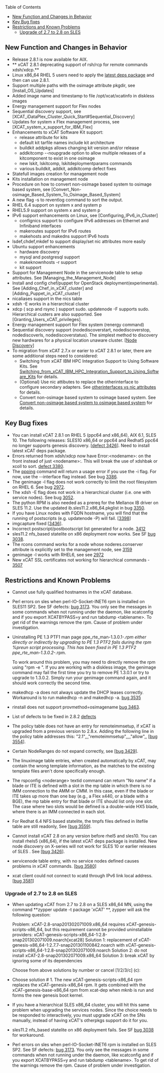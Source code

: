 <!-- START doctoc generated TOC please keep comment here to allow auto update -->
<!-- DON'T EDIT THIS SECTION, INSTEAD RE-RUN doctoc TO UPDATE -->
Table of Contents

- [New Function and Changes in Behavior](#new-function-and-changes-in-behavior)
- [Key Bug fixes](#key-bug-fixes)
- [Restrictions and Known Problems](#restrictions-and-known-problems)
  - [Upgrade of 2.7 to 2.8 on SLES](#upgrade-of-27-to-28-on-sles)

<!-- END doctoc generated TOC please keep comment here to allow auto update -->


## New Function and Changes in Behavior

  * Release 2.8.1 is now available for AIX. 
  * ** xCAT 2.8.1 deprecating support of rsh/rcp for remote commands xdsh/xdcp.**
  * Linux x86_64 RHEL 5 users need to apply the [latest deps package](https://sourceforge.net/projects/xcat/files/xcat-dep/2.x_Linux/) and then can use 2.8.1. 
  * Support multiple paths with the osimage attribute pkgdir, see [Install_OS_Updates] 
  * Added image name and timestamp to file /opt/xcat/xcatinfo in diskless images 
  * Energy management support for Flex nodes 
  * Sequential discovery support, see [XCAT_iDataPlex_Cluster_Quick_Start#Sequential_Discovery] 
  * Updates for system x Flex management process, see [XCAT_system_x_support_for_IBM_Flex] 
  * Enhancements to xCAT Software Kit support: 
    * release attribute for kits 
    * default kit tarfile names include kit architecture 
    * buildkit addpkgs allows changing kit version and/or release 
    * addkitcomp --noupgrade option to allow multiple releases of a kitcomponent to exist in one osimage 
    * new lskit, lskitcomp, lskitdeploymentparams commands 
    * various buildkit, addkit, addkitcomp defect fixes 
  * Statefull images creation for management node 
  * Kits installation on management node 
  * Procedure on how to convert non-osimage based system to osimage based system, see [Convert_Non-osimage_Based_System_To_Osimage_Based_System] 
  * A new flag -s to reventlog command to sort the output. 
  * RHEL 6.4 support on system x and system p 
  * RHEL5.9 support on system x and system p 
  * IPv6 support enhancements on Linux, see [Configuring_IPv6_in_Cluster] 
    * confignics support to configure IPv6 addresses on Ethernet and Infiniband interfaces 
    * makeroutes support for IPv6 routes 
    * makehosts and makedns support IPv6 hosts 
  * lsdef,chdef,mkdef to support display/set nic attributes more easily 
  * Ubuntu support enhancements 
    * hardware discovery 
    * mysql and postgresql support 
    * makeknownhosts -r support 
    * kit support 
  * Support for Management Node in the servicenode table to setup attributes. See [Managing_the_Management_Node] 
  * Install and config chef/puppet for OpenStack deployment(experimental). See [Adding_Chef_in_xCAT_cluster] and [Adding_Puppet_in_xCAT_cluster] 
  * nicaliases support in the nics table 
  * xdsh -E works in a hierarchical cluster 
  * xdcp ( scp and rsync ) support sudo. updatenode -F supports sudo. Hierarchical custers are also supported. See [Granting_Users_xCAT_privileges]. 
  * Energy management support for Flex system (renergy command) 
  * Sequential discovery support (nodediscoverstart, nodediscoverstop, nodediscoverls, nodediscoverstatus). The simplest method to discovery new hardwares for a physical location unaware cluster. [[Node Discovery](https://sourceforge.net/apps/mediawiki/xcat/index.php?title=XCAT_iDataPlex_Cluster_Quick_Start#Node_Discovery)] 
  * To migration from xCAT 2.7.x or earier to xCAT 2.8.1 or later, there are some additional steps need to considered: 
    * Switching from xCAT IBM HPC Integration Support to Using Software Kits. See [Switching_from_xCAT_IBM_HPC_Integration_Support_to_Using_Software_Kits](https://sourceforge.net/apps/mediawiki/xcat/index.php?title=IBM_HPC_Software_Kits#Switching_from_xCAT_IBM_HPC_Integration_Support_to_Using_Software_Kits) for details. 
    * (Optional) Use nic attibutes to replace the otherinterface to configure secondary adapters. See [otherinterfaces vs nic attributes](https://sourceforge.net/apps/mediawiki/xcat/index.php?title=Cluster_Name_Resolution#.22otherinterfaces.22_vs._nic.2A_attributes) for details. 
    * Convert non-osimage based system to osimage based system. See [Convert non-osimage based system to osimage based system](http://sourceforge.net/apps/mediawiki/xcat/index.php?title=Convert_Non-osimage_Based_System_To_Osimage_Based_System) for details. 

## Key Bug fixes

  * You can install xCAT 2.8.1 on RHEL 5 (ppc64 and x86_64), AIX 6.1, SLES 10. The following releases: SLES10 x86_64 or ppc64 and Redhat5 ppc64 no longer supports genesis discovery. [[defect 3426](https://sourceforge.net/p/xcat/bugs/3426/)]. Need to install latest xCAT deps package. 
  * Errors returned from xdsh/xdcp now have Error:&lt;nodename&gt;: on the front instead of just &lt;nodename&gt;:. This will break the use of xdshbak or xcoll to sort. [defect 3380](https://sourceforge.net/p/xcat/bugs/3380/). 
  * The [ppping](http://xcat.sourceforge.net/man1/ppping.1.html) command will return a usage error if you use the -i flag. For now, use the --interface flag instead. See bug [3386](http://sourceforge.net/p/xcat/bugs/3386/). 
  * The genimage -l flag does not work correctly to limit the root filesystem on RHEL 6. See bug [2972](https://sourceforge.net/p/xcat/bugs/2972/). 
  * The xdsh -E flag does not work in a hierarchical cluster (i.e. one with service nodes). See bug [3052](https://sourceforge.net/p/xcat/bugs/3052/). 
  * The python RPM is also needed as a prereq for the Mellanox IB driver on SLES 11.2. Use the updated ib.sles11.2.x86_64.pkglist in bug [3350](https://sourceforge.net/p/xcat/bugs/3350/). 
  * If you have Linux nodes with FQDN hostname, you will find that the running of postscripts (e.g. updatenode -P) will fail. [[3398](https://sourceforge.net/p/xcat/bugs/3398/)] 
  * imgcapture fixed [[3436](https://sourceforge.net/p/xcat/bugs/3436/)]. 
  * Incorrect postscript/postbootscript list generated for a node. [3412](https://sourceforge.net/p/xcat/bugs/3412/)
  * sles11.2 nfs_based statelite on x86 deployment now works. See SF [bug 3038](https://sourceforge.net/p/xcat/bugs/3038/). 
  * The rcons command works for a node whose noderes.conserver attribute is explicitly set to the management node, see [3159](https://sourceforge.net/p/xcat/bugs/3159/)
  * genimage -l works with RHEL6, see see [2972](https://sourceforge.net/p/xcat/bugs/2972/)
  * New xCAT SSL certificates not working for hierarchical commands - [3507](https://sourceforge.net/p/xcat/bugs/3507/)

## Restrictions and Known Problems

  * Cannot use fully qualified hostnames in the xCAT database. 
  * Perl errors on sles when perl-IO-Socket-INET6 rpm is installed on SLES11 SP2. See SF defects: [bug 3173](https://sourceforge.net/p/xcat/bugs/3173/). You only see the messages in some commands when not running under the daemon, like xcatconfig and if you export XCATBYPASS=y and run tabdump &lt;tablename&gt;. To get rid of the warnings remove the rpm. Cause of problem under investigation. 
  * Uninstalling PE 1.3 PTF1 man page ppe_rte_man-1.3.0.1-*.rpm either directly or indirectly by upgrading to PE 1.3 PTF2 fails during the rpm %preun script processing. This has been fixed in PE 1.3 PTF2 ppe_rte_man-1.3.0.2-*.rpm. 

    To work around this problem, you may need to directly remove the rpm using "rpm -e ". If you are working with a diskless image, the genimage command may fail the first time you try to remove PE 1.3.0.1 or try to upgrade to 1.3.0.2. Simply run your genimage command again, and it should work correctly the second time. 

  * makedhcp -a does not always update the DHCP leases correctly. Workaround is to run makedhcp -n and makedhcp -a. [bug 3535](https://sourceforge.net/p/xcat/bugs/3535/)
  * rinstall does not support provmethod=osimagename [bug 3463](https://sourceforge.net/p/xcat/bugs/3463/). 
  * List of defects to be fixed in 2.8.2 [defects](https://sourceforge.net/p/xcat/bugs/milestone/2.8.2)
  * The policy table does not have an entry for remoteimmsetup, if xCAT is upgraded from a previous version to 2.8.x. Adding the following line in the policy table addresses this: "2.1",,,"remoteimmsetup",,,,"allow",, [[bug 3554](https://sourceforge.net/p/xcat/bugs/3554/)]. 
  * Certain NodeRanges do not expand correctly, see [[bug 3429](https://sourceforge.net/p/xcat/bugs/3429/)]. 
  * The linuximage table entries, when created automatically by xCAT, may contain the wrong template information, as the matches to the existing template files aren't done specifically enough. 
  * The rspconfig &lt;noderange&gt; textid command can return "No name" if a blade or ITE is defined with a slot in the mp table in which there is no IMM connection to the AMM or CMM. In this case, even if the blade or ITE takes up more than one bay (e.g., a Flex x440, or a blade with a BGE), the mp table entry for that blade or ITE should list only one slot. The case where two slots would be defined is a double-wide HX5 blade, where there is an IMM connected in each slot. 
  * For Redhat 6.4 NFS based statelite, the tmpfs files defined in litefile table are still readonly, See [[bug 3559](https://sourceforge.net/p/xcat/bugs/3559/)]. 
  * Cannot install xCAT 2.8 on any version before rhel5 and sles10. You can install rhels5 (x86_64), if the latest xCAT deps package is installed. New node discovery on X-series will not work for SLES 10 or earlier releases of SLES . See [[bug 3426](https://sourceforge.net/p/xcat/bugs/3426/)]. 
  * servicenode table entry, with no service nodes defined causes problems in xCAT commands. [[bug 3580](https://sourceforge.net/p/xcat/bugs/3580/)] 
  * xcat client could not connect to xcatd through IPv6 link local address. [[bug 3581](https://sourceforge.net/p/xcat/bugs/3581/)] 

### Upgrade of 2.7 to 2.8 on SLES

  * When updating xCAT from 2.7 to 2.8 on a SLES x86_64 MN, using the command **zypper update -t package '*xCAT*' **, zypper will ask the following question: 
    
    
    Problem: xCAT-2.8-snap201302071009.x86_64 requires xCAT-genesis-scripts-x86_64, but this requirement cannot be provided
      uninstallable providers: xCAT-genesis-scripts-x86_64-1:2.8-snap201302071009.noarch[xcat28]
     Solution 1: replacement of xCAT-genesis-x86_64-1:2.7.7-snap201301100842.noarch with xCAT-genesis-scripts-x86_64-1:2.8-snap201302071009.noarch
     Solution 2: do not install xCAT-2.8-snap201302071009.x86_64
     Solution 3: break xCAT by ignoring some of its dependencies
    
    Choose from above solutions by number or cancel [1/2/3/c] (c):
    

    

  * Choose solution # 1. The new xCAT-genesis-scripts-x86_64 rpm replaces the xCAT-genesis-x86_64 rpm. It gets combined with the xCAT-genesis-base-x86_64 rpm from xcat-dep when mknb is run and forms the new genesis boot kernel. 
  * If you have a hierarchical SLES x86_64 cluster, you will hit this same problem when upgrading the services nodes. Since the choice needs to be responded to interactively, you must upgrade xCAT on the SNs manually, instead of having xCAT's otherpkgs support do it for you. 

  * sles11.2 nfs_based statelite on x86 deployment fails. See SF [bug 3038](https://sourceforge.net/p/xcat/bugs/3038/) for workaround. 
  * Perl errors on sles when perl-IO-Socket-INET6 rpm is installed on SLES SP2. See SF defects: [bug 3173](https://sourceforge.net/p/xcat/bugs/3173/). You only see the messages in some commands when not running under the daemon, like xcatconfig and if you export XCATBYPASS=y and run tabdump &lt;tablename&gt;. To get rid of the warnings remove the rpm. Cause of problem under investigation. 
